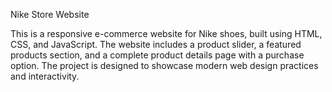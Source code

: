  Nike Store Website

This is a responsive e-commerce website for Nike shoes, built using HTML, CSS, and JavaScript. 
The website includes a product slider, a featured products section, and a complete product details page with a purchase option.
The project is designed to showcase modern web design practices and interactivity.
